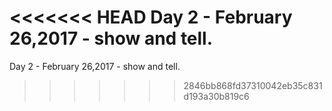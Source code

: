 <<<<<<< HEAD
Day 2 - February 26,2017 - show and tell.
=======
Day 2 - February 26,2017 - show and tell.
>>>>>>> 2846bb868fd37310042eb35c831d193a30b819c6
